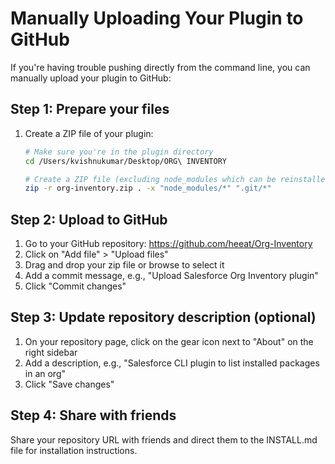 # Manually Uploading Your Plugin to GitHub

If you're having trouble pushing directly from the command line, you can manually upload your plugin to GitHub:

## Step 1: Prepare your files

1. Create a ZIP file of your plugin:
   ```bash
   # Make sure you're in the plugin directory
   cd /Users/kvishnukumar/Desktop/ORG\ INVENTORY
   
   # Create a ZIP file (excluding node_modules which can be reinstalled)
   zip -r org-inventory.zip . -x "node_modules/*" ".git/*"
   ```

## Step 2: Upload to GitHub

1. Go to your GitHub repository: https://github.com/heeat/Org-Inventory
2. Click on "Add file" > "Upload files"
3. Drag and drop your zip file or browse to select it
4. Add a commit message, e.g., "Upload Salesforce Org Inventory plugin"
5. Click "Commit changes"

## Step 3: Update repository description (optional)

1. On your repository page, click on the gear icon next to "About" on the right sidebar
2. Add a description, e.g., "Salesforce CLI plugin to list installed packages in an org"
3. Click "Save changes"

## Step 4: Share with friends

Share your repository URL with friends and direct them to the INSTALL.md file for installation instructions. 